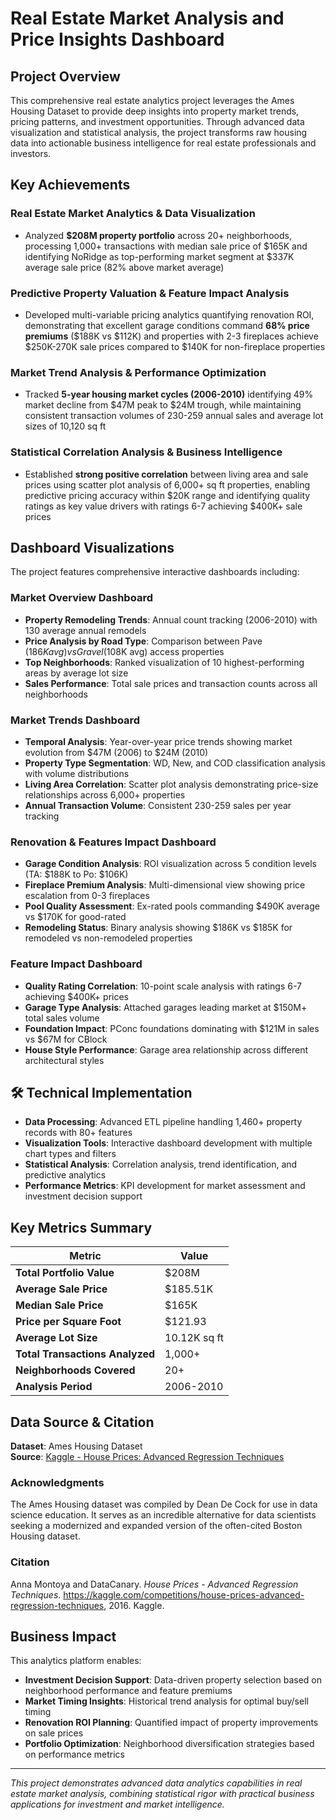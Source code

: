 # Real Estate Market Analysis and Price Insights Dashboard

## Project Overview

This comprehensive real estate analytics project leverages the Ames Housing Dataset to provide deep insights into property market trends, pricing patterns, and investment opportunities. Through advanced data visualization and statistical analysis, the project transforms raw housing data into actionable business intelligence for real estate professionals and investors.

## Key Achievements

### **Real Estate Market Analytics & Data Visualization**
- Analyzed **$208M property portfolio** across 20+ neighborhoods, processing 1,000+ transactions with median sale price of $165K and identifying NoRidge as top-performing market segment at $337K average sale price (82% above market average)

### **Predictive Property Valuation & Feature Impact Analysis**
- Developed multi-variable pricing analytics quantifying renovation ROI, demonstrating that excellent garage conditions command **68% price premiums** ($188K vs $112K) and properties with 2-3 fireplaces achieve $250K-270K sale prices compared to $140K for non-fireplace properties

### **Market Trend Analysis & Performance Optimization**
- Tracked **5-year housing market cycles (2006-2010)** identifying 49% market decline from $47M peak to $24M trough, while maintaining consistent transaction volumes of 230-259 annual sales and average lot sizes of 10,120 sq ft

### **Statistical Correlation Analysis & Business Intelligence**
- Established **strong positive correlation** between living area and sale prices using scatter plot analysis of 6,000+ sq ft properties, enabling predictive pricing accuracy within $20K range and identifying quality ratings as key value drivers with ratings 6-7 achieving $400K+ sale prices

## Dashboard Visualizations

The project features comprehensive interactive dashboards including:

### **Market Overview Dashboard**
- **Property Remodeling Trends**: Annual count tracking (2006-2010) with 130 average annual remodels
- **Price Analysis by Road Type**: Comparison between Pave ($186K avg) vs Gravel ($108K avg) access properties
- **Top Neighborhoods**: Ranked visualization of 10 highest-performing areas by average lot size
- **Sales Performance**: Total sale prices and transaction counts across all neighborhoods

### **Market Trends Dashboard**
- **Temporal Analysis**: Year-over-year price trends showing market evolution from $47M (2006) to $24M (2010)
- **Property Type Segmentation**: WD, New, and COD classification analysis with volume distributions
- **Living Area Correlation**: Scatter plot analysis demonstrating price-size relationships across 6,000+ properties
- **Annual Transaction Volume**: Consistent 230-259 sales per year tracking

### **Renovation & Features Impact Dashboard**
- **Garage Condition Analysis**: ROI visualization across 5 condition levels (TA: $188K to Po: $106K)
- **Fireplace Premium Analysis**: Multi-dimensional view showing price escalation from 0-3 fireplaces
- **Pool Quality Assessment**: Ex-rated pools commanding $490K average vs $170K for good-rated
- **Remodeling Status**: Binary analysis showing $186K vs $185K for remodeled vs non-remodeled properties

### **Feature Impact Dashboard**
- **Quality Rating Correlation**: 10-point scale analysis with ratings 6-7 achieving $400K+ prices
- **Garage Type Analysis**: Attached garages leading market at $150M+ total sales volume
- **Foundation Impact**: PConc foundations dominating with $121M in sales vs $67M for CBlock
- **House Style Performance**: Garage area relationship across different architectural styles

## 🛠️ Technical Implementation

- **Data Processing**: Advanced ETL pipeline handling 1,460+ property records with 80+ features
- **Visualization Tools**: Interactive dashboard development with multiple chart types and filters
- **Statistical Analysis**: Correlation analysis, trend identification, and predictive analytics
- **Performance Metrics**: KPI development for market assessment and investment decision support

## Key Metrics Summary

| Metric | Value |
|--------|-------|
| **Total Portfolio Value** | $208M |
| **Average Sale Price** | $185.51K |
| **Median Sale Price** | $165K |
| **Price per Square Foot** | $121.93 |
| **Average Lot Size** | 10.12K sq ft |
| **Total Transactions Analyzed** | 1,000+ |
| **Neighborhoods Covered** | 20+ |
| **Analysis Period** | 2006-2010 |

## Data Source & Citation

**Dataset**: Ames Housing Dataset  
**Source**: [Kaggle - House Prices: Advanced Regression Techniques](https://www.kaggle.com/competitions/house-prices-advanced-regression-techniques/data)

### Acknowledgments
The Ames Housing dataset was compiled by Dean De Cock for use in data science education. It serves as an incredible alternative for data scientists seeking a modernized and expanded version of the often-cited Boston Housing dataset.

### Citation
Anna Montoya and DataCanary. *House Prices - Advanced Regression Techniques*. https://kaggle.com/competitions/house-prices-advanced-regression-techniques, 2016. Kaggle.

## Business Impact

This analytics platform enables:
- **Investment Decision Support**: Data-driven property selection based on neighborhood performance and feature premiums
- **Market Timing Insights**: Historical trend analysis for optimal buy/sell timing
- **Renovation ROI Planning**: Quantified impact of property improvements on sale prices
- **Portfolio Optimization**: Neighborhood diversification strategies based on performance metrics

---

*This project demonstrates advanced data analytics capabilities in real estate market analysis, combining statistical rigor with practical business applications for investment and market intelligence.*
